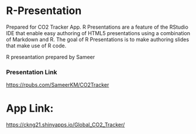 # R-Presentation
Prepared for CO2 Tracker App.
R Presentations are a feature of the RStudio IDE that enable easy authoring of HTML5 presentations using a combination of Markdown and R.
The goal of R Presentations is to make authoring slides that make use of R code.

R preseantation prepared by Sameer

### Presentation Link
https://rpubs.com/SameerKM/CO2Tracker

# App Link:
https://ckng21.shinyapps.io/Global_CO2_Tracker/



